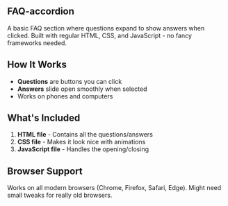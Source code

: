 ## FAQ-accordion
A basic FAQ section where questions expand to show answers when clicked. Built with regular HTML, CSS, and JavaScript - no fancy frameworks needed.  

## How It Works  
- **Questions** are buttons you can click  
- **Answers** slide open smoothly when selected    
- Works on phones and computers  

## What's Included  
1. **HTML file** - Contains all the questions/answers  
2. **CSS file** - Makes it look nice with animations  
3. **JavaScript file** - Handles the opening/closing  

## Browser Support  
Works on all modern browsers (Chrome, Firefox, Safari, Edge). Might need small tweaks for really old browsers.  

